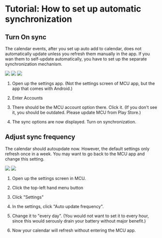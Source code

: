 Tutorial: How to set up automatic synchronization
======

Turn On sync
-------
The calendar events, after you set up auto add to calendar, does not automatically update unless you refresh them manually in the app. If you wan them to self-update automatically, you have to set up the separate synchronization mechanism.

![](http://i61.tinypic.com/2mq86qp.png)
![](http://i58.tinypic.com/2nrloxz.png)
![](http://i57.tinypic.com/5x05s1.png)

1. Open up the settings app. (Not the settings screen of MCU app, but the app that comes with Android.)

2. Enter Accounts

3. There should be the MCU account option there. Click it. (If you don't see it, you should be outdated. Please update MCU from Play Store.)

4. The sync options are now displayed. Turn on synchronization.

Adjust sync frequency
---------
The calendar should autoupdate now. However, the default settings only refresh once in a week. You may want to go back to the MCU app and change this setting.

![](http://i60.tinypic.com/dct0g1.png)
![](http://i58.tinypic.com/b80jv8.png)

1. Open up the settings screen in MCU.

2. Click the top-left hand menu button

3. Click "Settings"

4. In the settings, click "Auto update frequency".

5. Change it to "every day". (You would not want to set it to every hour, since this would serously drain your battery without major benefit.)

6. Now your calendar will refresh without entering the MCU app.
